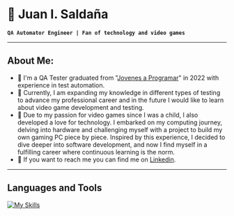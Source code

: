 # 🧑 Juan I. Saldaña
**`QA Automator Engineer | Fan of technology and video games`**
***
## About Me:
- 🤖 I'm a QA Tester graduated from "[Jovenes a Programar](https://jovenesaprogramar.edu.uy)" in 2022 with experience in test automation. 
- 🌱 Currently, I am expanding my knowledge in different types of testing to advance my professional career and in the future I would like to learn about video game development and testing.
- 💖 Due to my passion for video games since I was a child, I also developed a love for technology. I embarked on my computing journey, delving into hardware and challenging myself with a project to build my own  gaming PC piece by piece. Inspired by this experience, I decided to dive deeper into software development, and now I find myself in a fulfilling career where continuous learning is the norm.
- 🔎 If you want to reach me you can find me on [Linkedin](https://www.linkedin.com/in/jisaldana/).
***
## Languages and Tools
[![My Skills](https://skillicons.dev/icons?i=java,py,selenium,wasm)](https://skillicons.dev)



<!--
**JISaldana/JISaldana** is a ✨ _special_ ✨ repository because its `README.md` (this file) appears on your GitHub profile.
-->
